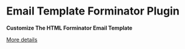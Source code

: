 # Email Template Forminator Plugin

**Customize The HTML Forminator Email Template**

[More details](https://wpdebuglog.com/forminator-email-template/)
